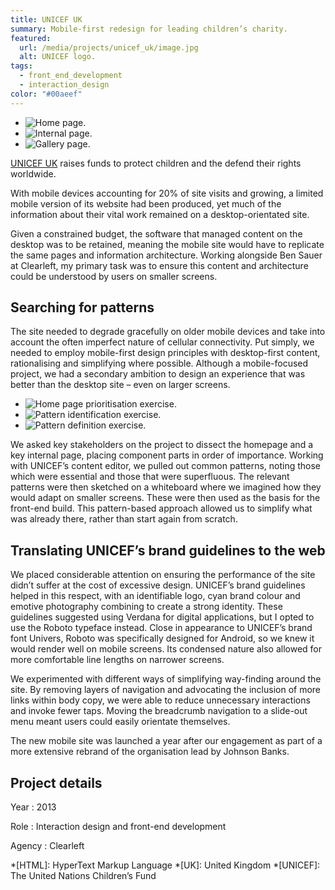 ```yaml
---
title: UNICEF UK
summary: Mobile-first redesign for leading children’s charity.
featured:
  url: /media/projects/unicef_uk/image.jpg
  alt: UNICEF logo.
tags:
  - front_end_development
  - interaction_design
color: "#00aeef"
---
```


- ![Home page.](../media/projects/unicef_uk/home.png#screenshot)
- ![Internal page.](../media/projects/unicef_uk/info.png#screenshot)
- ![Gallery page.](../media/projects/unicef_uk/gallery.png#screenshot)

[UNICEF UK][1] raises funds to protect children and the defend their rights worldwide.

With mobile devices accounting for 20% of site visits and growing, a limited mobile version of its website had been produced, yet much of the information about their vital work remained on a desktop-orientated site.

Given a constrained budget, the software that managed content on the desktop was to be retained, meaning the mobile site would have to replicate the same pages and information architecture. Working alongside Ben Sauer at Clearleft, my primary task was to ensure this content and architecture could be understood by users on smaller screens.

## Searching for patterns

The site needed to degrade gracefully on older mobile devices and take into account the often imperfect nature of cellular connectivity. Put simply, we needed to employ mobile-first design principles with desktop-first content, rationalising and simplifying where possible. Although a mobile-focused project, we had a secondary ambition to design an experience that was better than the desktop site – even on larger screens.

- ![Home page prioritisation exercise.](../media/projects/unicef_uk/homepage_prioritisation.jpg)
- ![Pattern identification exercise.](../media/projects/unicef_uk/pattern_identification.jpg)
- ![Pattern definition exercise.](../media/projects/unicef_uk/pattern_definition.jpg)

We asked key stakeholders on the project to dissect the homepage and a key internal page, placing component parts in order of importance. Working with UNICEF’s content editor, we pulled out common patterns, noting those which were essential and those that were superfluous. The relevant patterns were then sketched on a whiteboard where we imagined how they would adapt on smaller screens. These were then used as the basis for the front-end build. This pattern-based approach allowed us to simplify what was already there, rather than start again from scratch.

## Translating UNICEF’s brand guidelines to the web

We placed considerable attention on ensuring the performance of the site didn’t suffer at the cost of excessive design. UNICEF’s brand guidelines helped in this respect, with an identifiable logo, cyan brand colour and emotive photography combining to create a strong identity. These guidelines suggested using Verdana for digital applications, but I opted to use the Roboto typeface instead. Close in appearance to UNICEF’s brand font Univers, Roboto was specifically designed for Android, so we knew it would render well on mobile screens. Its condensed nature also allowed for more comfortable line lengths on narrower screens.

We experimented with different ways of simplifying way-finding around the site. By removing layers of navigation and advocating the inclusion of more links within body copy, we were able to reduce unnecessary interactions and invoke fewer taps. Moving the breadcrumb navigation to a slide-out menu meant users could easily orientate themselves.

The new mobile site was launched a year after our engagement as part of a more extensive rebrand of the organisation lead by Johnson Banks.

## Project details

Year
: 2013

Role
: Interaction design and front-end development

Agency
: Clearleft

[1]: https://www.unicef.org.uk

*[HTML]: HyperText Markup Language
*[UK]: United Kingdom
*[UNICEF]: The United Nations Children’s Fund

